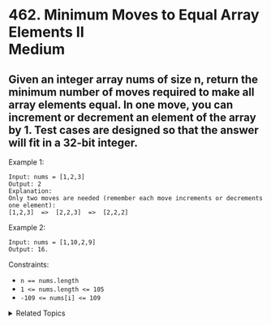 # 462. Minimum Moves to Equal Array Elements II<br> Medium

## Given an integer array nums of size n, return the minimum number of moves required to make all array elements equal. In one move, you can increment or decrement an element of the array by 1. Test cases are designed so that the answer will fit in a 32-bit integer.

Example 1:

```
Input: nums = [1,2,3]
Output: 2
Explanation:
Only two moves are needed (remember each move increments or decrements one element):
[1,2,3]  =>  [2,2,3]  =>  [2,2,2]
```

Example 2:

```
Input: nums = [1,10,2,9]
Output: 16.
```

Constraints:

- `n == nums.length`
- `1 <= nums.length <= 105`
- `-109 <= nums[i] <= 109`

<details>

<summary> Related Topics </summary>

-   `Math`

</details>
